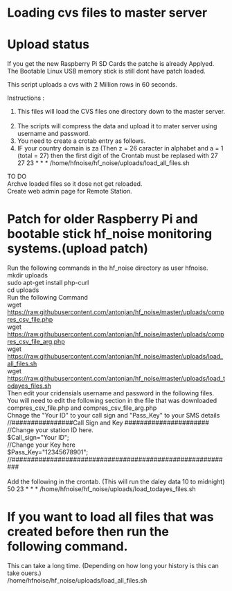 Loading cvs files to master server
==================================
# Upload status
If you get the new Raspberry Pi SD Cards the patche is already Applyed.
The Bootable Linux USB memory stick is still dont have patch loaded.

This script uploads a cvs with 2 Million rows in 60 seconds.

Instructions :

1. This files will load the CVS files one directory down to the master server.<br> 
2. The scripts will compress the data and upload it to mater server using username and password.<br>
3. You need to create a crotab entry as follows.<br>
4. IF your country domain is za (Then z = 26 caracter in alphabet and a = 1 (total = 27) then the first digit of the Crontab must be replased with 27<br>
27 23 * * * /home/hfnoise/hf_noise/uploads/load_all_files.sh<br>

TO DO<br>
Archve loaded files so it dose not get reloaded.<br>
Create web admin page for Remote Station.<br>

# Patch for older Raspberry Pi and bootable stick hf_noise monitoring systems.(upload patch)
Run the following commands in the hf_noise directory as user hfnoise.<br>
mkdir uploads<br>
sudo apt-get install php-curl<br>
cd uploads<br>
Run the following Command<br>
wget https://raw.githubusercontent.com/antonjan/hf_noise/master/uploads/compres_csv_file.php<br>
wget https://raw.githubusercontent.com/antonjan/hf_noise/master/uploads/compres_csv_file_arg.php<br>
wget https://raw.githubusercontent.com/antonjan/hf_noise/master/uploads/load_all_files.sh<br>
wget https://raw.githubusercontent.com/antonjan/hf_noise/master/uploads/load_todayes_files.sh<br>
Then edit your cridensials username and password in the following files.<br>
You will need to edit the following section in the file that was downloaded compres_csv_file.php and compres_csv_file_arg.php<br>
Chnage the "Your ID" to your call sign and "Pass_Key" to your SMS details <br>
//################Call Sign and  Key ######################<br>
//Change your station ID here.<br>
$Call_sign="Your ID";<br>
//Change your Key here<br>
$Pass_Key="12345678901";<br>
//##########################################################<br>
<br>
Add the following in the crontab. (This will run the daley data 10 to midnight)<br>
50 23 * * * /home/hfnoise/hf_noise/uploads/load_todayes_files.sh<br>
# If you want to load all files that was created before then run the following command.<br>
This can take a long time. (Depending on how long your history is this can take ouers.)<br>
/home/hfnoise/hf_noise/uploads/load_all_files.sh<br>

